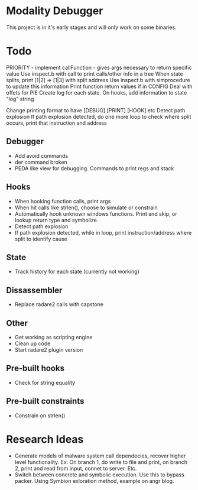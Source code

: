 # Modality Debugger

This project is in it's early stages and will only work on some binaries.

# Todo

PRIORITY - 
implement callFunction - gives args necessary to return specific value
Use inspect.b with call to print calls/other info in a tree
When state splits, print [1|2] => [1|3] with split address
Use inspect.b with simprocedure to update this information
Print function return values if in CONFIG
Deal with offets for PIE
Create log for each state. On hooks, add information to state "log" string

Change printing format to have [DEBUG] [PRINT] [HOOK] etc
Detect path explosion
If path explosion detected, do one more loop to check where split occurs, print that instruction and address

## Debugger
 - Add avoid commands
 - der command broken
 - PEDA like view for debugging. Commands to print regs and stack

## Hooks
 - When hooking function calls, print args
 - When hit calls like strlen(), choose to simulate or constrain
 - Automatically hook unknown windows functions. Print and skip, or lookup return type and symbolize.
 - Detect path explosion
 - If path explosion detected, while in loop, print instruction/address where split to identify cause

## State
 - Track history for each state (currently not working)

## Dissassembler
 - Replace radare2 calls with capstone

## Other
 - Get working as scripting engine
 - Clean up code
 - Start radare2 plugin version

## Pre-built hooks
 - Check for string equality

## Pre-built constraints
 - Constrain on strlen()

# Research Ideas
 - Generate models of malware system call dependecies, recover higher level functionality. Ex: On branch 1, do write to file and print, on branch 2, print and read from input, connet to server. Etc.
 - Switch between concrete and symbolic execution. Use this to bypass packer. Using Symbion exloration method, example on angr blog.
